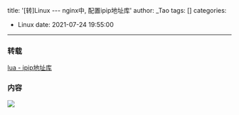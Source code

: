 title: '[转]Linux --- nginx中, 配置ipip地址库'
author: _Tao
tags: []
categories:
  - Linux
date: 2021-07-24 19:55:00
---
### 转载
[lua - ipip地址库](https://www.jianshu.com/p/4016c2f15d90)

### 内容
![](https://qxinhai.oss-cn-shenzhen.aliyuncs.com/feenlyn/20210723174008.png)